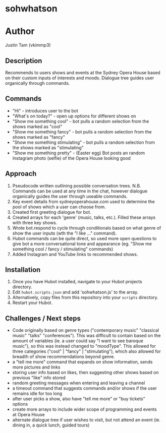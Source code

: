 # sohwhatson

# Author
Justin Tam (vkimmp3)

## Description
Recommends to users shows and events at the Sydney Opera House based on their custom inputs of interests and moods.
Dialogue tree guides user organically through commands.

## Commands
- "Hi" - introduces user to the bot
- "What's on today?" - open up options for different shows on
- "Show me something cool" - bot pulls a random selection from the shows marked as "cool"
- "Show me something fancy" - bot pulls a random selection from the shows marked as "fancy"
- "Show me something stimulating" - bot pulls a random selection from the shows marked as "stimulating"
- "Show me something pretty" - (Easter egg) Bot posts an random Instagram photo (selfie) of the Opera House looking good

## Approach
1.  Pseudocode written outlining possible conversation trees. N.B. Commands can be used at any time in the chat, however dialogue organically guides the user through useable commands.
2.  Key event details from sydneyoperahouse.com used to determine the pool of shows which a user can choose from.
3.  Created first greeting dialogue for bot.
4.  Created arrays for each 'genre' (music, talks, etc.). Filled these arrays with three key shows.
5.  Wrote bot.respond to cycle through conditionals based on what genre of show the user inputs (wth the "I like ..." command).
6.  Hubot commands can be quite direct, so used more open questions to give bot a more conversational tone and appearance (eg. "Show me something cool / fancy / stimulating" commands)
7.  Added Instagram and YouTube links to recommended shows.

## Installation
1.  Once you have Hubot installed, navigate to your Hubot projects directory.
2.  Edit `hubot.scripts.json` and add 'sohwhatson.js' to the array.
3.  Alternatively, copy files from this repository into your `scripts` directory.
4.  Restart your Hubot.

## Challenges / Next steps
- Code originally based on genre types ("contemporary music" "classical music" "talks" "conferences"). This was difficult to contain based on the amount of variables (ie. a user could say "I want to see baroque music"), so this was instead changed to "moodType". This allowed for three categories ("cool" | "fancy" | "stimulating"), which also allowed for breadth of show recommendations beyond genre.
- a "tell me more" command that expands on show information, sends more pictures and links
- storing user info based on likes, then suggesting other shows based on previous "like" info stored
- random greeting messages when entering and leaving a channel
- a timeout command that suggests commands and/or shows if the user remains idle for too long
- after user picks a show, also have "tell me more" or "buy tickets" options
- create more arrays to include wider scope of programming and events at Opera House
- alternate dialogue tree if user wishes to visit, but not attend an event (ie. dining in, a quick lunch, guided tours)
